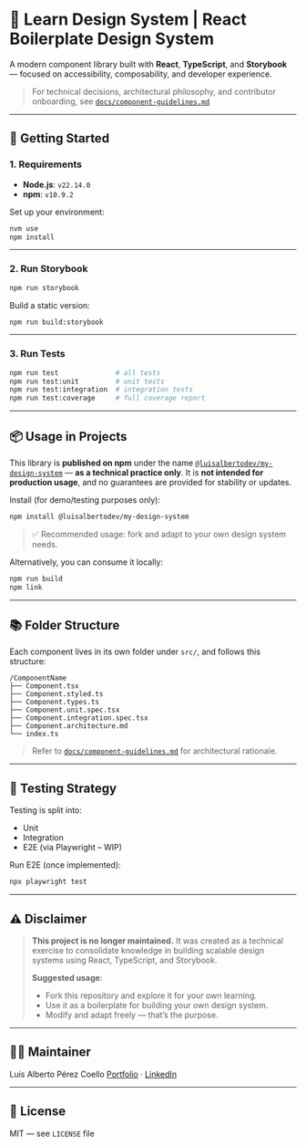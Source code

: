 # 🧱 Learn Design System | React Boilerplate Design System

A modern component library built with **React**, **TypeScript**, and **Storybook** — focused on accessibility, composability, and developer experience.

> For technical decisions, architectural philosophy, and contributor onboarding, see [`docs/component-guidelines.md`](./docs/component-guidelines.md)

---

## 🚀 Getting Started

### 1. Requirements

- **Node.js**: `v22.14.0`
- **npm**: `v10.9.2`

Set up your environment:

```bash
nvm use
npm install
```

---

### 2. Run Storybook

```bash
npm run storybook
```

Build a static version:

```bash
npm run build:storybook
```

---

### 3. Run Tests

```bash
npm run test              # all tests
npm run test:unit         # unit tests
npm run test:integration  # integration tests
npm run test:coverage     # full coverage report
```

---

## 📦 Usage in Projects

This library is **published on npm** under the name [`@luisalbertodev/my-design-system`](https://www.npmjs.com/package/@luisalbertodev/my-design-system) — **as a technical practice only**.
It is **not intended for production usage**, and no guarantees are provided for stability or updates.

Install (for demo/testing purposes only):

```bash
npm install @luisalbertodev/my-design-system
```

> ✅ Recommended usage: fork and adapt to your own design system needs.

Alternatively, you can consume it locally:

```bash
npm run build
npm link
```

---

## 📚 Folder Structure

Each component lives in its own folder under `src/`, and follows this structure:

```
/ComponentName
├── Component.tsx
├── Component.styled.ts
├── Component.types.ts
├── Component.unit.spec.tsx
├── Component.integration.spec.tsx
├── Component.architecture.md
└── index.ts
```

> Refer to [`docs/component-guidelines.md`](./docs/component-guidelines.md) for architectural rationale.

---

## 🧪 Testing Strategy

Testing is split into:

- Unit
- Integration
- E2E (via Playwright – WIP)

Run E2E (once implemented):

```bash
npx playwright test
```

---

## ⚠️ Disclaimer

> **This project is no longer maintained.**
> It was created as a technical exercise to consolidate knowledge in building scalable design systems using React, TypeScript, and Storybook.
>
> **Suggested usage**:
>
> - Fork this repository and explore it for your own learning.
> - Use it as a boilerplate for building your own design system.
> - Modify and adapt freely — that’s the purpose.

---

## 🧑‍💻 Maintainer

Luis Alberto Pérez Coello
[Portfolio](https://out-luisalbertodev.vercel.app) · [LinkedIn](https://www.linkedin.com/in/luisalbertodev/)

---

## 📝 License

MIT — see `LICENSE` file
